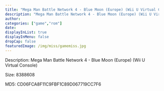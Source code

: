 ```yaml
---
title: "Mega Man Battle Network 4 - Blue Moon (Europe) (Wii U Virtual Console)"
description: "Mega Man Battle Network 4 - Blue Moon (Europe) (Wii U Virtual Console)"
author: 
categories: ["game","rom"]
date: 
displayInList: true
displayInMenu: false
dropCap: false
featuredImage: /img/miss/gamemiss.jpg
---
```


Description: Mega Man Battle Network 4 - Blue Moon (Europe) (Wii U Virtual Console)

Size: 8388608

MD5: CD06FCA8F11C9FBF1C89D067719CC7F6

